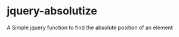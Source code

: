 jquery-absolutize
=================

A Simple jquery function to find the absolute position of an element